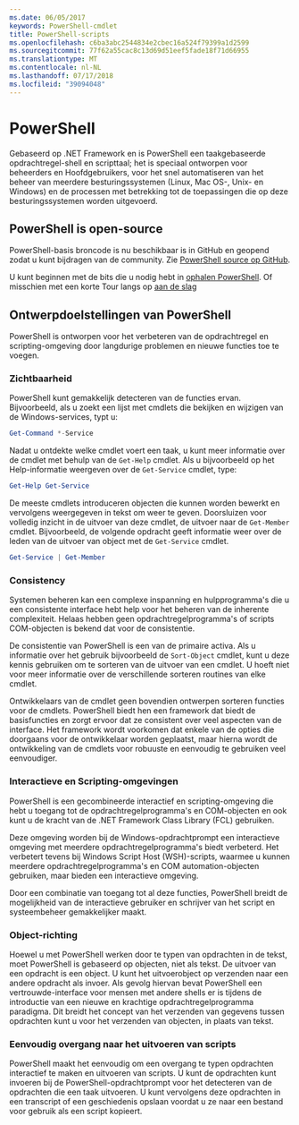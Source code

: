 ```yaml
---
ms.date: 06/05/2017
keywords: PowerShell-cmdlet
title: PowerShell-scripts
ms.openlocfilehash: c6ba3abc2544834e2cbec16a524f79399a1d2599
ms.sourcegitcommit: 77f62a55cac8c13d69d51eef5fade18f71d66955
ms.translationtype: MT
ms.contentlocale: nl-NL
ms.lasthandoff: 07/17/2018
ms.locfileid: "39094048"
---
```

# <a name="powershell"></a>PowerShell

Gebaseerd op .NET Framework en is PowerShell een taakgebaseerde opdrachtregel-shell en scripttaal; het is speciaal ontworpen voor beheerders en Hoofdgebruikers, voor het snel automatiseren van het beheer van meerdere besturingssystemen (Linux, Mac OS-, Unix- en Windows) en de processen met betrekking tot de toepassingen die op deze besturingssystemen worden uitgevoerd.

## <a name="powershell-is-open-source"></a>PowerShell is open-source

PowerShell-basis broncode is nu beschikbaar is in GitHub en geopend zodat u kunt bijdragen van de community.
Zie [PowerShell source op GitHub](https://github.com/powershell/powershell).

U kunt beginnen met de bits die u nodig hebt in [ophalen PowerShell](https://github.com/PowerShell/PowerShell#get-powershell).
Of misschien met een korte Tour langs op [aan de slag](https://github.com/PowerShell/PowerShell/blob/master/docs/learning-powershell)

## <a name="powershell-design-goals"></a>Ontwerpdoelstellingen van PowerShell
PowerShell is ontworpen voor het verbeteren van de opdrachtregel en scripting-omgeving door langdurige problemen en nieuwe functies toe te voegen.

### <a name="discoverability"></a>Zichtbaarheid
PowerShell kunt gemakkelijk detecteren van de functies ervan. Bijvoorbeeld, als u zoekt een lijst met cmdlets die bekijken en wijzigen van de Windows-services, typt u:

```powershell
Get-Command *-Service
```

Nadat u ontdekte welke cmdlet voert een taak, u kunt meer informatie over de cmdlet met behulp van de `Get-Help` cmdlet.
Als u bijvoorbeeld op het Help-informatie weergeven over de `Get-Service` cmdlet, type:

```powershell
Get-Help Get-Service
```
De meeste cmdlets introduceren objecten die kunnen worden bewerkt en vervolgens weergegeven in tekst om weer te geven.
Doorsluizen voor volledig inzicht in de uitvoer van deze cmdlet, de uitvoer naar de `Get-Member` cmdlet.
Bijvoorbeeld, de volgende opdracht geeft informatie weer over de leden van de uitvoer van object met de `Get-Service` cmdlet.

```powershell
Get-Service | Get-Member
```

### <a name="consistency"></a>Consistency
Systemen beheren kan een complexe inspanning en hulpprogramma's die u een consistente interface hebt help voor het beheren van de inherente complexiteit.
Helaas hebben geen opdrachtregelprogramma's of scripts COM-objecten is bekend dat voor de consistentie.

De consistentie van PowerShell is een van de primaire activa.
Als u informatie over het gebruik bijvoorbeeld de `Sort-Object` cmdlet, kunt u deze kennis gebruiken om te sorteren van de uitvoer van een cmdlet.
U hoeft niet voor meer informatie over de verschillende sorteren routines van elke cmdlet.

Ontwikkelaars van de cmdlet geen bovendien ontwerpen sorteren functies voor de cmdlets.
PowerShell biedt hen een framework dat biedt de basisfuncties en zorgt ervoor dat ze consistent over veel aspecten van de interface.
Het framework wordt voorkomen dat enkele van de opties die doorgaans voor de ontwikkelaar worden geplaatst, maar hierna wordt de ontwikkeling van de cmdlets voor robuuste en eenvoudig te gebruiken veel eenvoudiger.

### <a name="interactive-and-scripting-environments"></a>Interactieve en Scripting-omgevingen
PowerShell is een gecombineerde interactief en scripting-omgeving die hebt u toegang tot de opdrachtregelprogramma's en COM-objecten en ook kunt u de kracht van de .NET Framework Class Library (FCL) gebruiken.

Deze omgeving worden bij de Windows-opdrachtprompt een interactieve omgeving met meerdere opdrachtregelprogramma's biedt verbeterd.
Het verbetert tevens bij Windows Script Host (WSH)-scripts, waarmee u kunnen meerdere opdrachtregelprogramma's en COM automation-objecten gebruiken, maar bieden een interactieve omgeving.

Door een combinatie van toegang tot al deze functies, PowerShell breidt de mogelijkheid van de interactieve gebruiker en schrijver van het script en systeembeheer gemakkelijker maakt.

### <a name="object-orientation"></a>Object-richting
Hoewel u met PowerShell werken door te typen van opdrachten in de tekst, moet PowerShell is gebaseerd op objecten, niet als tekst.
De uitvoer van een opdracht is een object.
U kunt het uitvoerobject op verzenden naar een andere opdracht als invoer.
Als gevolg hiervan bevat PowerShell een vertrouwde-interface voor mensen met andere shells er is tijdens de introductie van een nieuwe en krachtige opdrachtregelprogramma paradigma.
Dit breidt het concept van het verzenden van gegevens tussen opdrachten kunt u voor het verzenden van objecten, in plaats van tekst.

### <a name="easy-transition-to-scripting"></a>Eenvoudig overgang naar het uitvoeren van scripts
PowerShell maakt het eenvoudig om een overgang te typen opdrachten interactief te maken en uitvoeren van scripts.
U kunt de opdrachten kunt invoeren bij de PowerShell-opdrachtprompt voor het detecteren van de opdrachten die een taak uitvoeren.
U kunt vervolgens deze opdrachten in een transcript of een geschiedenis opslaan voordat u ze naar een bestand voor gebruik als een script kopieert.
